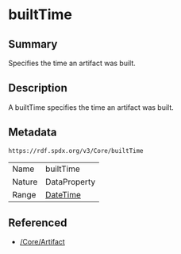 <!-- Automatically generated by spec-parser v2.0.0 on 2024-01-26T22:18:46.241893+00:00 -->
<!-- SPDX-License-Identifier: Community-Spec-1.0 -->

# builtTime

## Summary

Specifies the time an artifact was built.


## Description

A builtTime specifies the time an artifact was built.


## Metadata

`https://rdf.spdx.org/v3/Core/builtTime`


| | |
|---|---|
| Name | builtTime |
| Nature | DataProperty |
| Range | [DateTime](../Datatypes/DateTime.md) |




## Referenced

- [/Core/Artifact](../../Core/Classes/Artifact.md)

